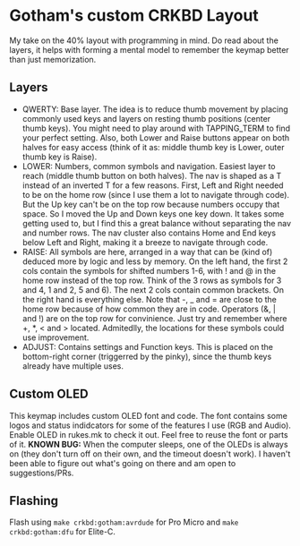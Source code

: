 # Gotham's custom CRKBD Layout

My take on the 40% layout with programming in mind. Do read about the layers, it helps with forming a mental model to remember the keymap better than just memorization.

## Layers
- QWERTY: Base layer. The idea is to reduce thumb movement by placing commonly used keys and layers on resting thumb positions (center thumb keys). You might need to play around with TAPPING_TERM to find your perfect setting. Also, both Lower and Raise buttons appear on both halves for easy access (think of it as: middle thumb key is Lower, outer thumb key is Raise).
- LOWER: Numbers, common symbols and navigation. Easiest layer to reach (middle thumb button on both halves). The nav is shaped as a T instead of an inverted T for a few reasons. First, Left and Right needed to be on the home row (since I use them a lot to navigate through code). But the Up key can't be on the top row because numbers occupy that space. So I moved the Up and Down keys one key down. It takes some getting used to, but I find this a great balance without separating the nav and number rows. The nav cluster also contains Home and End keys below Left and Right, making it a breeze to navigate through code.
- RAISE: All symbols are here, arranged in a way that can be (kind of) deduced more by logic and less by memory. On the left hand, the first 2 cols contain the symbols for shifted numbers 1-6, with ! and @ in the home row instead of the top row. Think of the 3 rows as symbols for 3 and 4, 1 and 2, 5 and 6). The next 2 cols contain common brackets. On the right hand is everything else. Note that -, _ and = are close to the home row because of how common they are in code. Operators (&, | and !) are on the top row for convinience. Just try and remember where +, *, < and > located. Admitedlly, the locations for these symbols could use improvement.
- ADJUST: Contains settings and Function keys. This is placed on the bottom-right corner (triggerred by the pinky), since the thumb keys already have multiple uses.

## Custom OLED
This keymap includes custom OLED font and code. The font contains some logos and status indidcators for some of the features I use (RGB and Audio). Enable OLED in rukes.mk to check it out. Feel free to reuse the font or parts of it.
__KNOWN BUG:__ When the computer sleeps, one of the OLEDs is always on (they don't turn off on their own, and the timeout doesn't work). I haven't been able to figure out what's going on there and am open to suggestions/PRs.

## Flashing
Flash using `make crkbd:gotham:avrdude` for Pro Micro and `make crkbd:gotham:dfu` for Elite-C.
